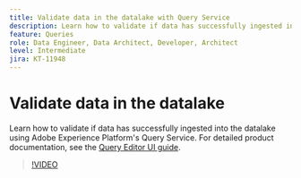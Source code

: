 ```yaml
---
title: Validate data in the datalake with Query Service
description: Learn how to validate if data has successfully ingested into the datalake using Adobe Experience Platform's Query Service.
feature: Queries
role: Data Engineer, Data Architect, Developer, Architect
level: Intermediate
jira: KT-11948
---
```

# Validate data in the datalake

Learn how to validate if data has successfully ingested into the datalake using Adobe Experience Platform's Query Service. For detailed product documentation, see the [Query Editor UI guide](https://experienceleague.adobe.com/docs/experience-platform/query/home.html).

>[!VIDEO](https://video.tv.adobe.com/v/3416130?learn=on)

